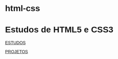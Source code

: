 # html-css
 

<style>

body{
        font-family: Arial, Helvetica, sans-serif;
    }
</style>

<body> 
<h1>Estudos de HTML5 e CSS3</h1>
    <p> <a href="https://orodolphorodrigues.github.io/html-css/estudos/estudos.html"> ESTUDOS </a> </p>
    <p> <a href="https://orodolphorodrigues.github.io/html-css/projetos/projetos.html"> PROJETOS</a> </p>
</body>
